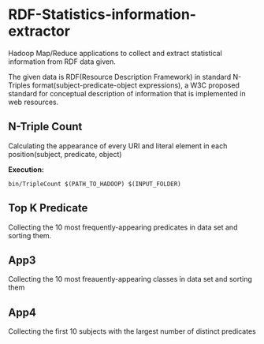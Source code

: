 # RDF-Statistics-information-extractor
Hadoop Map/Reduce applications to collect and extract statistical information from RDF data given.

The given data is RDF(Resource Description Framework) in standard N-Triples format(subject-predicate-object expressions), a W3C proposed standard for conceptual description of information that is implemented in web resources.

## N-Triple Count

Calculating the appearance of every URI and literal element in each position(subject, predicate, object)

**Execution:**
```
bin/TripleCount $(PATH_TO_HADOOP) $(INPUT_FOLDER)
```

## Top K Predicate

Collecting the 10 most frequently-appearing predicates in data set and sorting them.

## App3

Collecting the 10 most freauently-appearing classes in data set and sorting them

## App4

Collecting the first 10 subjects with the largest number of distinct predicates
